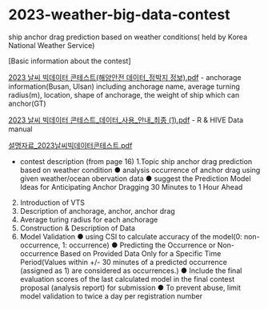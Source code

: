 # 2023-weather-big-data-contest
ship anchor drag prediction based on weather conditions( held by Korea National Weather Service)


[Basic information about the contest]


[2023 날씨 빅데이터 콘테스트(해양안전 데이터_정박지 정보).pdf](https://github.com/hyel0000/2023-weather-big-data-contest/files/13329477/2023._.pdf) - anchorage information(Busan, Ulsan) 
including anchorage name, average turning radius(m), location, shape of anchorage, the weight of ship which can anchor(GT)


[2023 날씨 빅데이터 콘테스트_데이터_사용_안내_최종 (1).pdf](https://github.com/hyel0000/2023-weather-big-data-contest/files/13329497/2023._._._._.1.pdf) - R & HIVE Data manual


[설명자료_2023날씨빅데이터콘테스트.pdf](https://github.com/hyel0000/2023-weather-big-data-contest/files/13329566/_2023.pdf)
- contest description (from page 16)
1.Topic
ship anchor drag prediction based on weather condition
● analysis occurrence of anchor drag using given weather/ocean obervation data
● suggest the Prediction Model Ideas for Anticipating Anchor Dragging 30 Minutes to 1 Hour Ahead
2. Introduction of VTS
3. Description of anchorage, anchor, anchor drag
4. Average turing radius for each anchorage
5. Construction & Description of Data 
6. Model Validation
● using CSI to calculate accuracy of the model(0: non-occurrence, 1: occurrence)
● Predicting the Occurrence or Non-occurrence Based on Provided Data Only for a Specific Time Period(Values within +/- 30 minutes of a predicted occurrence (assigned as 1) are considered as occurrences.)
● Include the final evaluation scores of the last calculated model in the final contest proposal (analysis report) for submission
● To prevent abuse, limit model validation to twice a day per registration number



















